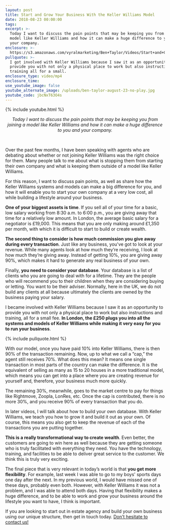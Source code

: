 ```yaml
---
layout: post
title: Start and Grow Your Business With the Keller Williams Model
date: 2018-08-23 00:00:00
tags:
excerpt: >-
  Today I want to discuss the pain points that may be keeping you from joining a
  model like Keller Williams and how it can make a huge difference to you and
  your company.
enclosure: >-
  https://s3.amazonaws.com/vyralmarketing/Ben+Taylor/Videos/Start+and+Grow+Your+Business+With+the+Keller+Williams+Model.mp4
pullquote: >-
  I got involved with Keller Williams because I saw it as an opportunity to
  provide you with not only a physical place to work but also instructions and
  training all for a small.
enclosure_type: video/mp4
enclosure_time:
use_youtube_image: false
youtube_alternate_image: /uploads/ben-taylor-august-23-no-play.jpg
youtube_code: jbcNxT63O4s
---
```


{% include youtube.html %}

<center><em>Today I want to discuss the pain points that may be keeping you from joining a model like Keller Williams and how it can make a huge difference to you and your company.</em></center>

 

Over the past few months, I have been speaking with agents who are debating about whether or not joining Keller Williams was the right choice for them. Many people talk to me about what is stopping them from starting their own company and what is keeping them outside of a model like Keller Williams.

For this reason, I want to discuss pain points, as well as share how the Keller Williams systems and models can make a big difference for you, and how it will enable you to start your own company at a very low cost, all while building a lifestyle around your business.

**One of your biggest assets is time**. If you sell all of your time for a basic, low salary working from 8:30 a.m. to 6:00 p.m., you are giving away that time for a relatively low amount. In London, the average basic salary for a negotiator is £19,000. This means that you are only making around £1,350 per month, with which it is difficult to start to build or create wealth.

**The second thing to consider is how much commission you give away during every transaction**. Just like any business, you've got to look at your revenue. While many agents look at how much they’re receiving, I look at how much they’re giving away. Instead of getting 10%, you are giving away 90%, which makes it hard to generate any real business of your own.

Finally, **you need to consider your database**. Your database is a list of clients who you are going to deal with for a lifetime. They are the people who will recommend you to their children when they are considering buying or letting. You want to be their adviser. Normally, here in the UK, we do not build any clients at all because ultimately the clients are owned by the business paying your salary.

I became involved with Keller Williams because I saw it as an opportunity to provide you with not only a physical place to work but also instructions and training, all for a small fee. **In London, the £250 plugs you into all the systems and models of Keller Williams while making it very easy for you to run your business**.

{% include pullquote.html %}

With our model, once you have paid 10% into Keller Williams, there is then 90% of the transaction remaining. Now, up to what we call a “cap,” the agent still receives 70%. What does this mean? It means one single transaction in most parts of the country can make the difference. It is the equivalent of selling as many as 15 to 20 houses in a more traditional model, which means you can get into a place where you are creating revenue for yourself and, therefore, your business much more quickly.

The remaining 30%, meanwhile, goes to the market centre to pay for things like Rightmove, Zoopla, LonRes, etc. Once the cap is contributed, there is no more 30%, and you receive 90% of every transaction that you do.

In later videos, I will talk about how to build your own database. With Keller Williams, we teach you how to grow it and build it out as your own. Of course, this means you also get to keep the revenue of each of the transactions you are putting together.

**This is a really transformational way to create wealth**. Even better, the customers are going to win here as well because they are getting someone who is truly facilitated with everything they need. You have the technology, training, and facilities to be able to deliver great service to the customer. We think this is truly very exciting.

The final piece that is very relevant in today’s world is that **you get more flexibility**. For example, last week I was able to go to my boys' sports days one day after the next. In my previous world, I would have missed one of these days, probably even both. However, with Keller Williams it was not a problem, and I was able to attend both days. Having that flexibility makes a huge difference, and to be able to work and grow your business around the lifestyle you want to have, I think is important.

If you are looking to start out in estate agency and build your own business using our unique structure, then get in touch today. [Don't hesitate to contact us!](http://kwuk.com/contact.html)